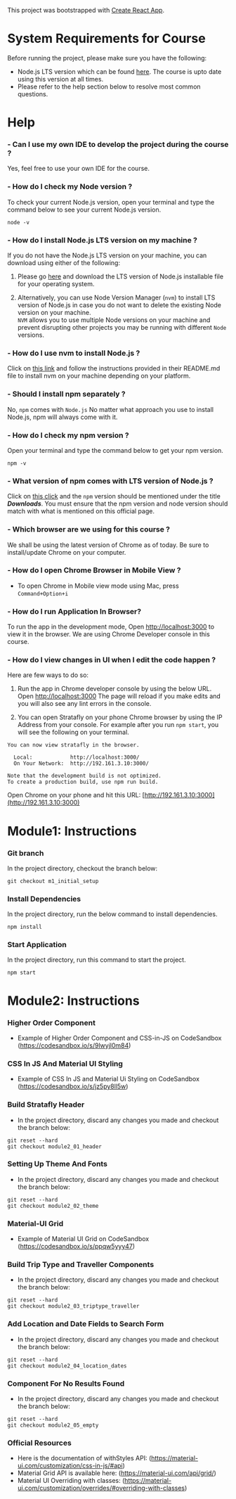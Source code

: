 This project was bootstrapped with [Create React App](https://github.com/facebook/create-react-app).

# System Requirements for Course
Before running the project, please make sure you have the following:

- Node.js LTS version which can be found [here](https://nodejs.org/en/download/). The course is upto date using this version at all times.
- Please refer to the help section below to resolve most common questions.

# Help

### - Can I use my own IDE to develop the project during the course ?
Yes, feel free to use your own IDE for the course.

### - How do I check my Node version ?
To check your current Node.js version, open your terminal and type the command below to see your current Node.js version.
```
node -v
```

### - How do I install Node.js LTS version on my machine ?
If you do not have the Node.js LTS version on your machine, you can download using either of the following:
1. Please go [here](https://nodejs.org/en/download/) and download the LTS version of Node.js installable file for your operating system.

2. Alternatively, you can use Node Version Manager (`nvm`) to install LTS version of Node.js in case
 you do not want to delete the existing Node version on your machine.<br>
 `NVM` allows you to use multiple Node versions on your machine and prevent disrupting other 
 projects you may be running with different `Node` versions.<br>
 
### - How do I use nvm to install Node.js ?
Click on [this link](https://github.com/nvm-sh/nvm) and follow the instructions provided in their README.md file 
to install nvm on your machine depending on your platform.

### - Should I install npm separately ?
No, `npm` comes with `Node.js` 
No matter what approach you use to install Node.js, npm will always come with it.

### - How do I check my npm version ?
Open your terminal and type the command below to get your npm version.
```
npm -v
```


### - What version of npm comes with LTS version of Node.js ?
Click on [this click](https://nodejs.org/en/download/) and the `npm` version should be mentioned under the title _**Downloads**_. 
You must ensure that the npm version and node version should match with what is mentioned on this official page.

### - Which browser are we using for this course ?
We shall be using the latest version of Chrome as of today. Be sure to install/update Chrome on your computer.

### - How do I open Chrome Browser in Mobile View ?
- To open Chrome in Mobile view mode using Mac, press ```Command+Option+i```

### - How do I run Application In Browser?
To run the app in the development mode,
Open [http://localhost:3000](http://localhost:3000) to view it in the browser.
We are using Chrome Developer console in this course.



### - How do I view changes in UI when I edit the code happen ?
Here are few ways to do so:

1) Run the app in Chrome developer console by using the below URL.
Open [http://localhost:3000](http://localhost:3000) 
The page will reload if you make edits and you will also see any lint errors in the console.

2) You can open Stratafly on your phone Chrome browser by using the IP Address from your console. 
For example after you run `npm start`, you will see the following on your terminal.
```$xslt
You can now view stratafly in the browser.

  Local:            http://localhost:3000/
  On Your Network:  http://192.161.3.10:3000/

Note that the development build is not optimized.
To create a production build, use npm run build.
```

Open Chrome on your phone and hit this URL:
[http://192.161.3.10:3000](http://192.161.3.10:3000)
 

# Module1: Instructions

### Git branch
In the project directory, checkout the branch below:
```
git checkout m1_initial_setup
```


### Install Dependencies
In the project directory, run the below command to install dependencies.
```
npm install
```


### Start Application
In the project directory, run this command to start the project.
```
npm start
```


# Module2: Instructions

### Higher Order Component
- Example of Higher Order Component and CSS-in-JS on CodeSandbox (https://codesandbox.io/s/9lwyjl0m84)

### CSS In JS And Material UI Styling
- Example of CSS In JS and Material Ui Styling on CodeSandbox (https://codesandbox.io/s/jz5py8ll5w)

### Build Stratafly Header
- In the project directory, discard any changes you made and checkout the branch below:
```
git reset --hard
git checkout module2_01_header
```

### Setting Up Theme And Fonts
- In the project directory, discard any changes you made and checkout the branch below:
```
git reset --hard
git checkout module2_02_theme

```
### Material-UI Grid
- Example of Material UI Grid on CodeSandbox (https://codesandbox.io/s/ppqw5yyy47)

### Build Trip Type and Traveller Components
- In the project directory, discard any changes you made and checkout the branch below:
```
git reset --hard
git checkout module2_03_triptype_traveller
```


### Add Location and Date Fields to Search Form
- In the project directory, discard any changes you made and checkout the branch below:
```
git reset --hard
git checkout module2_04_location_dates
```

### Component For No Results Found
- In the project directory, discard any changes you made and checkout the branch below:
```
git reset --hard
git checkout module2_05_empty
```


### Official Resources   
- Here is the documentation of withStyles API: (https://material-ui.com/customization/css-in-js/#api)
- Material Grid API is available here: (https://material-ui.com/api/grid/)
- Material UI Overriding with classes: (https://material-ui.com/customization/overrides/#overriding-with-classes)

